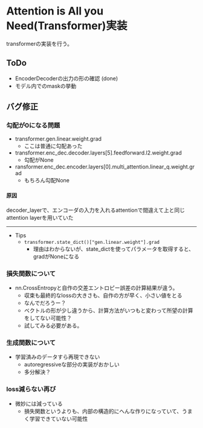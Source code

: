 # Attention is All you Need(Transformer)実装

transformerの実装を行う。

## ToDo

- EncoderDecoderの出力の形の確認 (done)
- モデル内でのmaskの挙動

## バグ修正

### 勾配が0になる問題

- transformer.gen.linear.weight.grad
  - ここは普通に勾配あった
- transformer.enc_dec.decoder.layers[5].feedforward.l2.weight.grad
  - 勾配がNone
- ransformer.enc_dec.encoder.layers[0].multi_attention.linear_q.weight.grad
  - もちろん勾配None

#### 原因

decoder_layerで、エンコーダの入力を入れるattentionで間違えて上と同じattention layerを用いていた

---

- Tips
  - ```transformer.state_dict()["gen.linear.weight"].grad```
    - 理由はわからないが、state_dictを使ってパラメータを取得すると、gradがNoneになる

### 損失関数について

- nn.CrossEntropyと自作の交差エントロピー誤差の計算結果が違う。
  - 収束も最終的なlossの大きさも、自作の方が早く、小さい値をとる
  - なんでだろうー？
  - ベクトルの形が少し違うから、計算方法がいつもと変わって所望の計算をしてない可能性？
  - 試してみる必要がある。

### 生成関数について

- 学習済みのデータすら再現できない
  - autoregressiveな部分の実装がおかしい
  - 多分解決？

### loss減らない再び

- 微妙には減っている
  - 損失関数というよりも、内部の構造的にへんな作りになっていて、うまく学習できていない可能性


